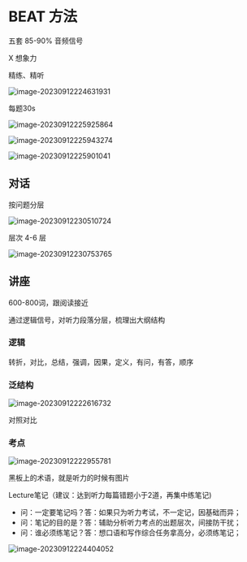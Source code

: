 # BEAT 方法

五套 85-90% 音频信号

X 想象力

精练、精听

![image-20230912224631931](https://cdn.jsdelivr.net/gh/davidliuk/images@master/blog/image-20230912224631931.png)

每题30s

![image-20230912225925864](https://cdn.jsdelivr.net/gh/davidliuk/images@master/blog/image-20230912225925864.png)

![image-20230912225943274](https://cdn.jsdelivr.net/gh/davidliuk/images@master/blog/image-20230912225943274.png)

![image-20230912225901041](https://cdn.jsdelivr.net/gh/davidliuk/images@master/blog/image-20230912225901041.png)

## 对话

按问题分层

![image-20230912230510724](https://cdn.jsdelivr.net/gh/davidliuk/images@master/blog/image-20230912230510724.png)

层次 4-6 层

![image-20230912230753765](https://cdn.jsdelivr.net/gh/davidliuk/images@master/blog/image-20230912230753765.png)

## 讲座

600-800词，跟阅读接近

通过逻辑信号，对听力段落分层，梳理出大纲结构

### 逻辑

转折，对比，总结，强调，因果，定义，有问，有答，顺序

### 泛结构

![image-20230912222616732](https://cdn.jsdelivr.net/gh/davidliuk/images@master/blog/image-20230912222616732.png)

对照对比

### 考点

![image-20230912222955781](https://cdn.jsdelivr.net/gh/davidliuk/images@master/blog/image-20230912222955781.png)

黑板上的术语，就是听力的时候有图片

Lecture笔记（建议：达到听力每篇错题小于2道，再集中练笔记)

- 问：一定要笔记吗？答：如果只为听力考试，不一定记，因基础而异；
- 问：笔记的目的是？答：辅助分析听力考点的出题层次，间接防干扰；
- 问：谁必须练笔记？答：想口语和写作综合任务拿高分，必须练笔记；

![image-20230912224404052](https://cdn.jsdelivr.net/gh/davidliuk/images@master/blog/image-20230912224404052.png)

